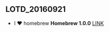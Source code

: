 ## LOTD_20160921 

- I ❤️ homebrew **Homebrew 1.0.0** [LINK](http://brew.sh/2016/09/21/homebrew-1.0.0/)